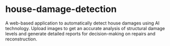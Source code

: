 # house-damage-detection
A web-based application to automatically detect house damages using AI technology. Upload images to get an accurate analysis of structural damage levels and generate detailed reports for decision-making on repairs and reconstruction.
